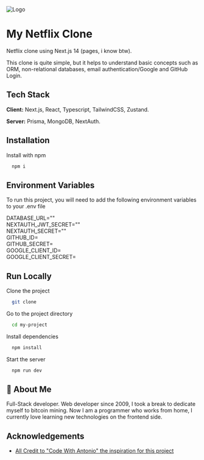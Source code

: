 
![Logo](https://camo.githubusercontent.com/d84729098d0af25b5139226aca5240fe00ecdaa6b938fa0c84a3aa19dd2a64d8/68747470733a2f2f7777772e656469676974616c6167656e63792e636f6d2e61752f77702d636f6e74656e742f75706c6f6164732f6e6574666c69782d6c6f676f2d706e672d6c617267652e706e67)


# My Netflix Clone

Netflix clone using Next.js 14 (pages, i know btw).

This clone is quite simple, but it helps to understand basic concepts such as ORM, non-relational databases, email authentication/Google and GitHub Login.

## Tech Stack

**Client:** Next.js, React, Typescript, TailwindCSS, Zustand.

**Server:** Prisma, MongoDB, NextAuth.


## Installation

Install with npm

```bash
  npm i
```
    
## Environment Variables

To run this project, you will need to add the following environment variables to your .env file

DATABASE_URL=""  
NEXTAUTH_JWT_SECRET=""  
NEXTAUTH_SECRET=""  
GITHUB_ID=  
GITHUB_SECRET=  
GOOGLE_CLIENT_ID=  
GOOGLE_CLIENT_SECRET=
## Run Locally

Clone the project

```bash
  git clone 
```

Go to the project directory

```bash
  cd my-project
```

Install dependencies

```bash
  npm install
```

Start the server

```bash
  npm run dev
```

## 🚀 About Me
Full-Stack developer. Web developer since 2009, I took a break to dedicate myself to bitcoin mining. Now I am a programmer who works from home, I currently love learning new technologies on the frontend side.

## Acknowledgements

 - [All Credit to "Code With Antonio" the inspiration for this project](https://github.com/AntonioErdeljac)



